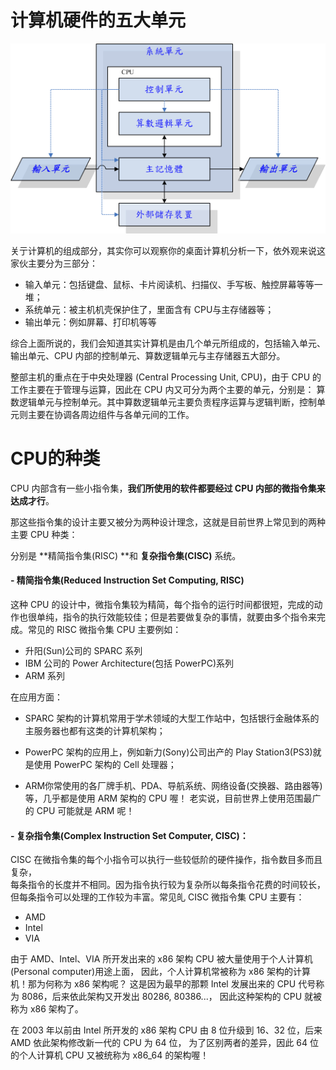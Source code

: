 # 计算机硬件的五大单元

![](/assets/1.png)

关亍计算机的组成部分，其实你可以观察你的桌面计算机分析一下，依外观来说这家伙主要分为三部分：

* 输入单元：包括键盘、鼠标、卡片阅读机、扫描仪、手写板、触控屏幕等等一堆；
* 系统单元：被主机机壳保护住了，里面含有 CPU与主存储器等；
* 输出单元：例如屏幕、打印机等等

综合上面所说的，我们会知道其实计算机是由几个单元所组成的，包括输入单元、 输出单元、CPU 内部的控制单元、算数逻辑单元与主存储器五大部分。

整部主机的重点在于中央处理器 \(Central Processing Unit, CPU\)，由于 CPU 的工作主要在于管理与运算，因此在 CPU 内又可分为两个主要的单元，分别是： 算数逻辑单元与控制单元。其中算数逻辑单元主要负责程序运算与逻辑判断，控制单元则主要在协调各周边组件与各单元间的工作。

# CPU的种类

CPU 内部含有一些小指令集，**我们所使用的软件都要经过 CPU 内部的微指令集来达成才行**。

那这些指令集的设计主要又被分为两种设计理念，这就是目前世界上常见到的两种主要 CPU 种类：

分别是 **精简指令集\(RISC\) **和 **复杂指令集\(CISC\)** 系统。

#### - 精简指令集\(Reduced Instruction Set Computing, RISC\)

这种 CPU 的设计中，微指令集较为精简，每个指令的运行时间都很短，完成的动作也很单纯，指令的执行效能较佳；但是若要做复杂的事情，就要由多个指令来完成。常见的 RISC 微指令集 CPU 主要例如：

* 升阳\(Sun\)公司的 SPARC 系列
* IBM 公司的 Power Architecture\(包括 PowerPC\)系列
* ARM 系列

在应用方面：

* SPARC 架构的计算机常用于学术领域的大型工作站中，包括银行金融体系的主服务器也都有这类的计算机架构；

* PowerPC 架构的应用上，例如新力\(Sony\)公司出产的 Play Station3\(PS3\)就是使用 PowerPC 架构的 Cell 处理器；

* ARM你常使用的各厂牌手机、PDA、导航系统、网络设备\(交换器、路由器等\)等，几乎都是使用 ARM 架构的 CPU 喔！ 老实说，目前世界上使用范围最广的 CPU 可能就是 ARM 呢！

#### - 复杂指令集\(Complex Instruction Set Computer, CISC\)：

CISC 在微指令集的每个小指令可以执行一些较低阶的硬件操作，指令数目多而且复杂，  
每条指令的长度并不相同。因为指令执行较为复杂所以每条指令花费的时间较长，但每条指令可以处理的工作较为丰富。常见癿 CISC 微指令集 CPU 主要有：

* AMD
* Intel
* VIA

由于 AMD、Intel、VIA 所开发出来的 x86 架构 CPU 被大量使用于个人计算机\(Personal computer\)用途上面， 因此，个人计算机常被称为 x86 架构的计算机！那为何称为 x86 架构呢？ 这是因为最早的那颗 Intel 发展出来的 CPU 代号称为 8086，后来依此架构又开发出 80286, 80386...， 因此这种架构的 CPU 就被称为 x86 架构了。

在 2003 年以前由 Intel 所开发的 x86 架构 CPU 由 8 位升级到 16、32 位，后来 AMD 依此架构修改新一代的 CPU 为 64 位， 为了区别两者的差异，因此 64 位的个人计算机 CPU 又被统称为 x86\_64 的架构喔！

